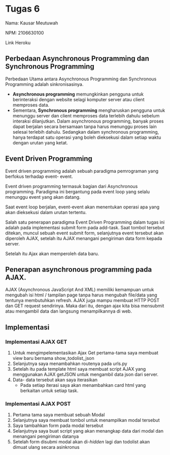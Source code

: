# Tugas 6

Nama: Kausar Meutuwah

NPM: 2106630100

Link Heroku

## Perbedaan Asynchronous Programming dan Synchronous Programming

Perbedaan Utama antara Asynchronous Programming dan Synchronous Programming adalah sinkronisasinya. 
- **Asynchronous programming** memungkinkan pengguna untuk berinteraksi dengan website selagi komputer server atau client
memproses data. 
- Sementara, **Synchronous programming** mengharuskan pengguna untuk menunggu server dan client memproses data terlebih
dahulu sebelum interaksi dilanjutkan. Dalam asynchronous programming, banyak proses dapat berjalan secara bersamaan
tanpa harus menunggu proses lain selesai terlebih dahulu. Sedangkan dalam synchronous programming, hanya terdapat satu
operasi yang boleh dieksekusi dalam setiap waktu dengan urutan yang ketat.

## Event Driven Programming

Event driven programming adalah sebuah paradigma pemrograman yang berfokus terhadap event- event. 

Event driven programming termasuk bagian dari Asynchronous programming. 
Paradigma ini bergantung pada event loop yang selalu menunggu
event yang akan datang. 

Saat event loop berjalan, event-event akan menentukan operasi apa yang akan dieksekusi dalam
urutan tertentu.

Salah satu penerapan paradigma Event Driven Programming dalam tugas ini adalah pada implementasi submit form pada add-task. 
Saat tombol tersebut ditekan, muncul sebuah event submit form, selanjutnya event tersebut akan diperoleh AJAX, setelah itu AJAX menangani pengiriman data form kepada server.

Setelah itu Ajax akan memperoleh data baru.

## Penerapan asynchronous programming pada AJAX.

AJAX (Asynchronous JavaScript And XML) memiliki kemampuan untuk mengubah isi html / tampilan page tanpa harus mengubah
file/data yang tentunya membutuhkan refresh. AJAX juga mampu membuat HTTP POST dan GET request sendirinya. Maka dari
itu, dengan ajax kita bisa mensubmit atau mengambil data dan langsung menampilkannya di web.

## Implementasi

### Implementasi AJAX GET

1. Untuk mengimpelementasikan Ajax Get pertama-tama saya membuat view baru bernama show_todolist_json
2. Selanjutnya saya menambahkan routenya pada urls.py
3. Setelah itu pada template html saya membuat script AJAX yang menggunakan AJAX getJSON untuk mengambil data json dari server. 
4. Data- data tersebut akan saya iterasikan 
   - Pada setiap iterasi saya akan menambahkan card html yang berkaitan untuk setiap task.

### Implementasi AJAX POST

1. Pertama tama saya membuat sebuah Modal
2. Selanjutnya saya membuat tombol untuk menampilkan modal tersebut
3. Saya tambahkan form pada modal tersebut
4. Selanjutnya saya buat script yang akan menangkap data dari modal dan menangani pengiriman datanya
5. Setelah form disubmi modal akan di-_hidden_ lagi dan todolist akan dimuat ulang secara asinkronus





